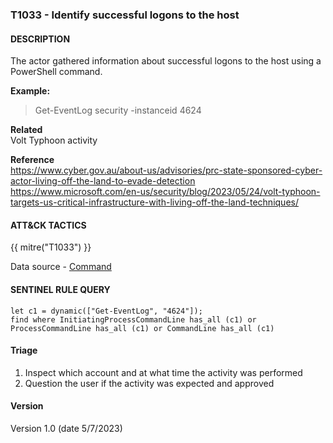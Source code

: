 ### T1033 - Identify successful logons to the host

#### DESCRIPTION

The actor gathered information about successful logons to the host using a PowerShell command.

**Example:**

> Get-EventLog security -instanceid 4624

**Related**\
Volt Typhoon activity

**Reference**\
https://www.cyber.gov.au/about-us/advisories/prc-state-sponsored-cyber-actor-living-off-the-land-to-evade-detection
https://www.microsoft.com/en-us/security/blog/2023/05/24/volt-typhoon-targets-us-critical-infrastructure-with-living-off-the-land-techniques/

#### ATT&CK TACTICS

{{ mitre("T1033") }}

Data source - [Command](https://attack.mitre.org/datasources/DS0017)

#### SENTINEL RULE QUERY

```
let c1 = dynamic(["Get-EventLog", "4624"]);
find where InitiatingProcessCommandLine has_all (c1) or ProcessCommandLine has_all (c1) or CommandLine has_all (c1)   
```

#### Triage

1. Inspect which account and at what time the activity was performed
1. Question the user if the activity was expected and approved

#### Version

Version 1.0 (date 5/7/2023)
